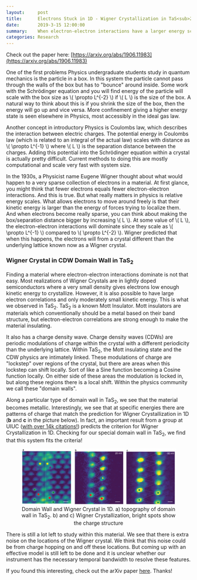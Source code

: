 ```yaml
---
layout:     post
title:      Electrons Stuck in 1D - Wigner Crystallization in TaS<sub>2</sub>
date:       2019-3-15 12:00:00
summary:    When electron-electron interactions have a larger energy scale than their kinetic energy, they can crystallize in electronic Wigner crystals. In a specific domain wall in TaS<sub>2</sub>, we see behavior expected of a Wigner crystal along the domain wall. This result is the first observation of a Wigner Crystal in a Mott Insulator, a material class known for its strong electron-electron correlations.
categories: Research
---
```


Check out the paper here: [https://arxiv.org/abs/1906.11983](https://arxiv.org/abs/1906.11983)

One of the first problems Physics undergraduate students study in quantum mechanics is the particle in a box. In this system the particle cannot pass through the walls of the box but has to "bounce" around inside. Some work with the Schr&ouml;dinger equation and you will find energy of the particle will scale with the box size as \\( \propto L^{-2} \\) if \\( L \\) is the size of the box. A natural way to think about this is if you shrink the size of the box, then the energy will go up and vice versa. More confinement giving a higher energy state is seen elsewhere in Physics, most accessibly in the ideal gas law.

Another concept in introductory Physics is Coulombs law, which describes the interaction between electric charges. The potential energy in Coulombs law (which is related to an integral of the actual law) scales with distance as \\( \propto L^{-1} \\) where \\( L \\) is the separation distance between the charges. Adding this potential into the Schr&ouml;dinger equation within a crystal is actually pretty difficult. Current methods to doing this are mostly computational and scale very fast with system size.

In the 1930s, a Physicist name Eugene Wigner thought about what would happen to a very sparse collection of electrons in a material. At first glance, you might think that fewer electrons equals fewer electron-electron interactions. And this is true. But what really matters in physics is relative energy scales. What allows electrons to move around freely is that their kinetic energy is larger than the energy of forces trying to localize them. And when electrons become really sparse, you can think about making the box/separation distance bigger by increasing \\( L \\). At some value of \\( L \\), the electron-electron interactions will dominate since they scale as \\( \propto L^{-1} \\) compared to \\( \propto L^{-2} \\). Wigner predicted that when this happens, the electrons will from a crystal different than the underlying lattice known now as a Wigner crystal.

### Wigner Crystal in CDW Domain Wall in TaS<sub>2</sub>

Finding a material where electron-electron interactions dominate is not that easy. Most realizations of Wigner Crystals are in lightly doped semiconductors where a very small density gives electrons low enough kinetic energy to crystallize. However, it is also possible to have large electron correlations and only moderately small kinetic energy. This is what we observed in TaS<sub>2</sub>. TaS<sub>2</sub> is a known Mott Insulator. Mott insulators are materials which conventionally should be a metal based on their band structure, but electron-electron correlations are strong enough to make the material insulating.

It also has a charge density wave. Charge density waves (CDWs) are periodic modulations of charge within the crystal with a different periodicity than the underlying lattice. Within TaS<sub>2</sub>, the Mott insulating state and the CDW physics are intimately linked. These modulations of charge are "lockstep" over regions of the crystal, but there are areas when this lockstep can shift locally. Sort of like a Sine function becoming a Cosine function locally. On either side of these areas the modulation is locked in, but along these regions there is a local shift. Within the physics community we call these "domain walls".

Along a particular type of domain wall in TaS<sub>2</sub>, we see that the material becomes metallic. Interestingly, we see that at specific energies there are patterns of charge that match the prediction for Wigner Crystallization in 1D (**b** and **c** in the picture below). In fact, an important result from a group at UIUC ([with over 14k citations!](https://journals.aps.org/prl/abstract/10.1103/PhysRevLett.45.566)) predicts the criterion for Wigner Crystallization in 1D. Checking for our special domain wall in TaS<sub>2</sub>, we find that this system fits the criteria!

<figure align="center">
<img src="/_img/TaS2_dw.png" alt="drawing" width="800" />
<figcaption> Domain Wall and Wigner Crystal in 1D. a) topography of domain wall in TaS<sub>2</sub>. b) and c) Wigner Crystallization, bright spots show the charge structure </figcaption>
</figure>

There is still a lot left to study within this material. We see that there is extra noise on the locations of the Wigner crystal. We think that this noise could be from charge hopping on and off these locations. But coming up with an effective model is still left to be done and it is unclear whether our instrument has the necessary temporal bandwidth to resolve these features.

If you found this interesting, check out the arXiv paper [here](https://arxiv.org/abs/1906.11983). Thanks!
